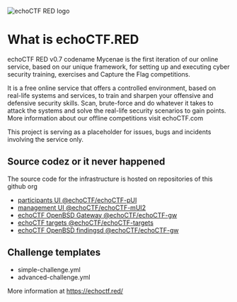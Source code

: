![echoCTF RED logo](https://echoctf.red/images/logo.png)
# What is echoCTF.RED
echoCTF RED v0.7 codename Mycenae is the first iteration of our online service, based on our unique framework, for setting up and executing cyber security training, exercises and Capture the Flag competitions.

It is a free online service that offers a controlled environment, based on real-life systems and services, to train and sharpen your offensive and defensive security skills. Scan, brute-force and do whatever it takes to attack the systems and solve the real-life security scenarios to gain points. More information about our offline competitions visit echoCTF.com

This project is serving as a placeholder for issues, bugs and incidents involving the service only. 

## Source codez or it never happened
The source code for the infrastructure is hosted on repositories of this github org
* [participants UI @echoCTF/echoCTF-pUI](github.com/echoCTF/echoCTF-pUI)
* [management UI @echoCTF/echoCTF-mUI2](github.com/echoCTF/echoCTF-mUI2)
* [echoCTF OpenBSD Gateway @echoCTF/echoCTF-gw](github.com/echoCTF/echoCTF-gw)
* [echoCTF targets @echoCTF/echoCTF-targets](github.com/echoCTF/echoCTF-targets)
* [echoCTF OpenBSD findingsd @echoCTF/echoCTF-gw](github.com/echoCTF/findingsd)


## Challenge templates
* simple-challenge.yml
* advanced-challenge.yml


More information at https://echoctf.red/
